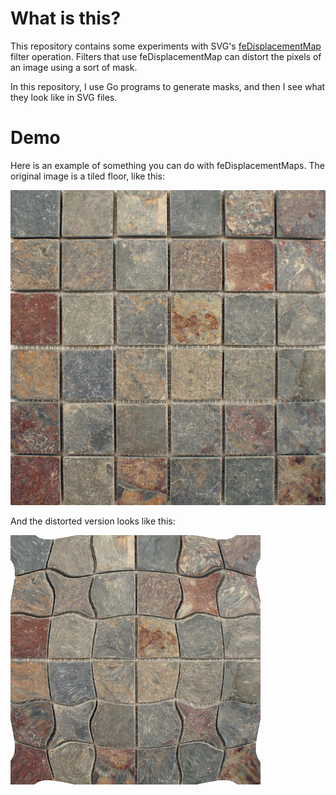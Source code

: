 # What is this?

This repository contains some experiments with SVG's [feDisplacementMap](http://www.w3.org/TR/SVG11/filters.html#feDisplacementMapElement) filter operation. Filters that use feDisplacementMap can distort the pixels of an image using a sort of mask.

In this repository, I use Go programs to generate masks, and then I see what they look like in SVG files.

# Demo

Here is an example of something you can do with feDisplacementMaps. The original image is a tiled floor, like this:

![tiles.jpg](tiles.jpg)

And the distorted version looks like this:

![demo.png](demo.png)

